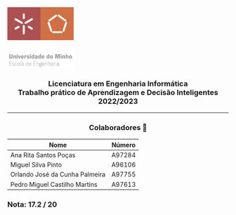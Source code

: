 <img src='uminho.png' width="30%"/>

<h3 align="center">Licenciatura em Engenharia Informática <br> Trabalho prático de Aprendizagem e Decisão Inteligentes<br> 2022/2023 </h3>

---
<h3 align="center"> Colaboradores &#129309 </h2>

<div align="center">

| Nome                             | Número |
|----------------------------------|--------|
| Ana Rita Santos Poças            | A97284 |
| Miguel Silva Pinto               | A96106 |
| Orlando José da Cunha Palmeira   | A97755 |
| Pedro Miguel Castilho Martins    | A97613 |

</div>

### Nota: 17.2 / 20
